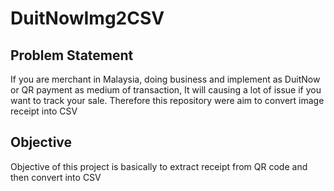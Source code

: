 # DuitNowImg2CSV

## Problem Statement
If you are merchant in Malaysia, doing business and implement as DuitNow or QR payment as medium of transaction, It will causing a lot of issue if you want to track your sale. Therefore this repository were aim to convert image receipt into CSV

## Objective
Objective of this project is basically to extract receipt from QR code and then convert into CSV
